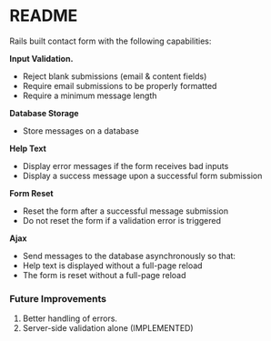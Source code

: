 # README

Rails built contact form with the following capabilities:

**Input Validation.**
- Reject blank submissions (email & content fields)
- Require email submissions to be properly formatted
- Require a minimum message length

**Database Storage**
- Store messages on a database

**Help Text**
- Display error messages if the form receives bad inputs
- Display a success message upon a successful form submission

**Form Reset**
- Reset the form after a successful message submission
- Do not reset the form if a validation error is triggered

**Ajax**
- Send messages to the database asynchronously so that:
- Help text is displayed without a full-page reload
- The form is reset without a full-page reload


### Future Improvements
1. Better handling of errors.
2. Server-side validation alone (IMPLEMENTED)
